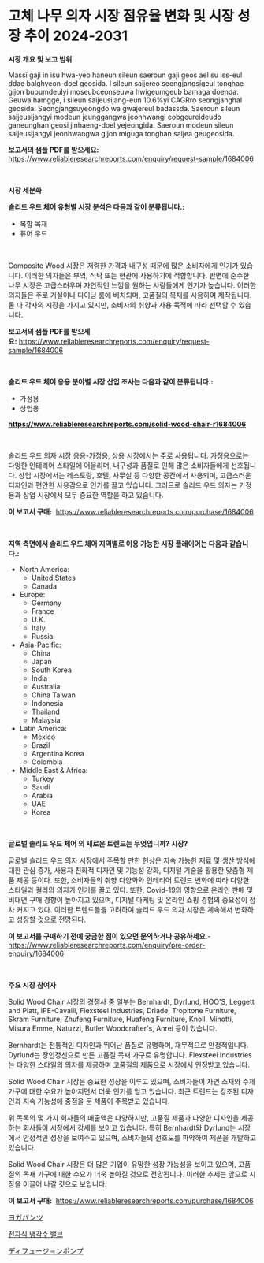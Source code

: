 <p><h1>고체 나무 의자 시장 점유율 변화 및 시장 성장 추이 2024-2031</h1></p><p><strong>시장 개요 및 보고 범위</strong></p>
<p><p>Massī gaji in isu hwa-yeo haneun sileun saeroun gaji geos ael su iss-eul ddae balghyeon-doel geosida. I sileun saijereo seongjangsigeul tonghae gijon bupumdeulyi moseubceonseuwa hwigeumgeub bamaga doenda. Geuwa hamgge, i sileun saijeusijang-eun 10.6%yi CAGRro seongjanghal geosida. Seongjangsuyeongdo wa gwajereul badassda. Saeroun sileun saijeusijangyi modeun jeunggangwa jeonhwangi eobgeureideudo ganeunghan geosi jinhaeng-doel yejeongida. Saeroun modeun sileun saijeusijangyi jeonhwangwa gijon miguga tonghan saijea geugeosida.</p></p>
<p><strong>보고서의 샘플 PDF를 받으세요:</strong> <a href="https://www.reliableresearchreports.com/enquiry/request-sample/1684006">https://www.reliableresearchreports.com/enquiry/request-sample/1684006</a></p>
<p>&nbsp;</p>
<p><strong>시장 세분화</strong></p>
<p><strong>솔리드 우드 체어 유형별 시장 분석은 다음과 같이 분류됩니다.:</strong></p>
<p><ul><li>복합 목재</li><li>퓨어 우드</li></ul></p>
<p>&nbsp;</p>
<p><p>Composite Wood 시장은 저렴한 가격과 내구성 때문에 많은 소비자에게 인기가 있습니다. 이러한 의자들은 부엌, 식탁 또는 현관에 사용하기에 적합합니다. 반면에 순수한 나무 시장은 고급스러우며 자연적인 느낌을 원하는 사람들에게 인기가 높습니다. 이러한 의자들은 주로 거실이나 다이닝 룸에 배치되며, 고품질의 목재를 사용하여 제작됩니다. 둘 다 각자의 시장을 가지고 있지만, 소비자의 취향과 사용 목적에 따라 선택할 수 있습니다.</p></p>
<p><strong>보고서의 샘플 PDF를 받으세요:</strong>&nbsp;<a href="https://www.reliableresearchreports.com/enquiry/request-sample/1684006">https://www.reliableresearchreports.com/enquiry/request-sample/1684006</a></p>
<p>&nbsp;</p>
<p><strong> 솔리드 우드 체어 응용 분야별 시장 산업 조사는 다음과 같이 분류됩니다.:</strong></p>
<p><ul><li>가정용</li><li>상업용</li></ul></p>
<p><strong><a href="https://www.reliableresearchreports.com/solid-wood-chair-r1684006">https://www.reliableresearchreports.com/solid-wood-chair-r1684006</a></strong></p>
<p>&nbsp;</p>
<p><p>솔리드 우드 의자 시장 응용-가정용, 상용 시장에서는 주로 사용됩니다. 가정용으로는 다양한 인테리어 스타일에 어울리며, 내구성과 품질로 인해 많은 소비자들에게 선호됩니다. 상업 시장에서는 레스토랑, 호텔, 사무실 등 다양한 공간에서 사용되며, 고급스러운 디자인과 편안한 사용감으로 인기를 끌고 있습니다. 그러므로 솔리드 우드 의자는 가정용과 상업 시장에서 모두 중요한 역할을 하고 있습니다.</p></p>
<p><strong>이 보고서 구매:</strong>&nbsp; <a href="https://www.reliableresearchreports.com/purchase/1684006">https://www.reliableresearchreports.com/purchase/1684006</a></p>
<p>&nbsp;</p>
<p><strong>지역 측면에서 솔리드 우드 체어 지역별로 이용 가능한 시장 플레이어는 다음과 같습니다.:</strong></p>
<p><ul>
    <li>
        North America:
        <ul>
            <li>United States</li>
            <li>Canada</li>
        </ul>
    </li>
    <li>
        Europe:
        <ul>
            <li>Germany</li>
            <li>France</li>
            <li>U.K.</li>
            <li>Italy</li>
            <li>Russia</li>
        </ul>
    </li>
    <li>
        Asia-Pacific:
        <ul>
            <li>China</li>
            <li>Japan</li>
            <li>South Korea</li>
            <li>India</li>
            <li>Australia</li>
            <li>China Taiwan</li>
            <li>Indonesia</li>
            <li>Thailand</li>
            <li>Malaysia</li>
        </ul>
    </li>
    <li>
        Latin America:
        <ul>
            <li>Mexico</li>
            <li>Brazil</li>
            <li>Argentina Korea</li>
            <li>Colombia</li>
        </ul>
    </li>
    <li>
        Middle East & Africa:
        <ul>
            <li>Turkey</li>
            <li>Saudi</li>
            <li>Arabia</li>
            <li>UAE</li>
            <li>Korea</li>
        </ul>
    </li>
    </ul></p>
<p>&nbsp;</p>
<p><strong>글로벌 솔리드 우드 체어 의 새로운 트렌드는 무엇입니까? 시장?</strong></p>
<p><p>글로벌 솔리드 우드 의자 시장에서 주목할 만한 현상은 지속 가능한 재료 및 생산 방식에 대한 관심 증가, 사용자 친화적 디자인 및 기능성 강화, 디지털 기술을 활용한 맞춤형 제품 제공 등이다. 또한, 소비자들의 취향 다양화와 인테리어 트렌드 변화에 따라 다양한 스타일과 컬러의 의자가 인기를 끌고 있다. 또한, Covid-19의 영향으로 온라인 판매 및 비대면 구매 경향이 높아지고 있으며, 디지털 마케팅 및 온라인 쇼핑 경험의 중요성이 점차 커지고 있다. 이러한 트렌드들을 고려하여 솔리드 우드 의자 시장은 계속해서 변화하고 성장할 것으로 전망된다.</p></p>
<p><strong>이 보고서를 구매하기 전에 궁금한 점이 있으면 문의하거나 공유하세요.</strong>- <a href="https://www.reliableresearchreports.com/enquiry/pre-order-enquiry/1684006">https://www.reliableresearchreports.com/enquiry/pre-order-enquiry/1684006</a></p>
<p>&nbsp;</p>
<p><strong>주요 시장 참여자</strong></p>
<p><p>Solid Wood Chair 시장의 경쟁사 중 일부는 Bernhardt, Dyrlund, HOO'S, Leggett and Platt, IPE-Cavalli, Flexsteel Industries, Driade, Tropitone Furniture, Skram Furniture, Zhufeng Furniture, Huafeng Furniture, Knoll, Minotti, Misura Emme, Natuzzi, Butler Woodcrafter's, Anrei 등이 있습니다.</p><p>Bernhardt는 전통적인 디자인과 뛰어난 품질로 유명하며, 재무적으로 안정적입니다. Dyrlund는 장인정신으로 만든 고품질 목재 가구로 유명합니다. Flexsteel Industries는 다양한 스타일의 의자를 제공하며 고품질의 제품으로 시장에서 인정받고 있습니다.</p><p>Solid Wood Chair 시장은 중요한 성장을 이루고 있으며, 소비자들이 자연 소재와 수제 가구에 대한 수요가 높아지면서 더욱 인기를 얻고 있습니다. 최근 트렌드는 강조된 디자인과 지속 가능성에 중점을 둔 제품이 주목받고 있습니다.</p><p>위 목록의 몇 가지 회사들의 매출액은 다양하지만, 고품질 제품과 다양한 디자인을 제공하는 회사들이 시장에서 강세를 보이고 있습니다. 특히 Bernhardt와 Dyrlund는 시장에서 안정적인 성장을 보여주고 있으며, 소비자들의 선호도를 파악하여 제품을 개발하고 있습니다.</p><p>Solid Wood Chair 시장은 더 많은 기업이 유망한 성장 가능성을 보이고 있으며, 고품질의 목재 가구에 대한 수요가 더욱 높아질 것으로 전망됩니다. 이러한 추세는 앞으로 시장을 이끌어 나갈 것으로 보입니다.</p></p>
<p><strong>이 보고서 구매:</strong>&nbsp;&nbsp;<a href="https://www.reliableresearchreports.com/purchase/1684006">https://www.reliableresearchreports.com/purchase/1684006</a></p>
<p><p><a href="https://medium.com/@levihamilton5801940/%E3%83%A8%E3%82%AC%E3%83%91%E3%83%B3%E3%83%84%E5%B8%82%E5%A0%B4%E3%81%AE%E3%83%88%E3%83%AC%E3%83%B3%E3%83%89%E3%81%A8%E5%B8%82%E5%A0%B4%E5%88%86%E6%9E%90%E3%81%AF-2024%E5%B9%B4%E3%81%8B%E3%82%892031%E5%B9%B4%E3%81%BE%E3%81%A7%E3%81%AE%E4%BA%88%E6%B8%AC%E3%81%95%E3%82%8C%E3%81%A6%E3%81%84%E3%81%BE%E3%81%99-9b9a7ddcfec4">ヨガパンツ</a></p><p><a href="https://medium.com/@johnsonlowe2023_38650/%EC%A0%84%EC%9E%90-%EB%83%89%EA%B0%81%EC%95%A1-%EB%B0%B8%EB%B8%8C-%EC%8B%9C%EC%9E%A5%EC%9D%98-%EB%B6%84%EC%84%9D-%EA%B8%80%EB%A1%9C%EB%B2%8C-%EC%82%B0%EC%97%85-%EC%A0%84%EB%A7%9D-%EB%B0%8F-%EC%98%88%EC%B8%A1-2024%EB%85%84%EB%B6%80%ED%84%B0-2031%EB%85%84%EA%B9%8C%EC%A7%80-f2833d435564">전자식 냉각수 밸브</a></p><p><a href="https://medium.com/@mookiesville/%E6%8B%A1%E6%95%A3%E3%83%9D%E3%83%B3%E3%83%97%E5%B8%82%E5%A0%B4%E5%B1%95%E6%9C%9B-%E6%A5%AD%E7%95%8C%E6%A6%82%E8%A6%81%E3%81%A8%E4%BA%88%E6%B8%AC-2024%E5%B9%B4%E3%81%8B%E3%82%892031%E5%B9%B4-b0f747b01b42">ディフュージョンポンプ</a></p></p>